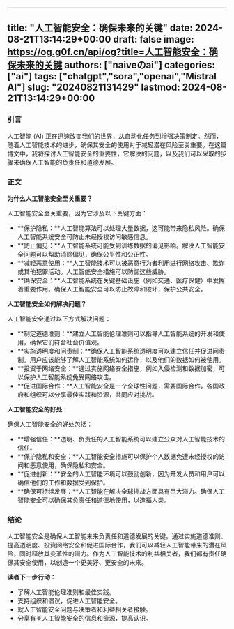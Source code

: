 
---
title: "人工智能安全：确保未来的关键"
date: 2024-08-21T13:14:29+00:00
draft: false
image: https://og.g0f.cn/api/og?title=人工智能安全：确保未来的关键
authors: ["naiveのai"]
categories: ["ai"]
tags: ["chatgpt","sora","openai","Mistral AI"]
slug: "20240821131429"
lastmod: 2024-08-21T13:14:29+00:00
---
### 引言

人工智能 (AI) 正在迅速改变我们的世界，从自动化任务到增强决策制定。然而，随着人工智能技术的进步，确保其安全的使用对于减轻潜在风险至关重要。在这篇博文中，我将探讨人工智能安全的重要性，它解决的问题，以及我们可以采取的步骤来确保人工智能的负责任和道德发展。

### 正文

**为什么人工智能安全至关重要？**

人工智能安全至关重要，因为它涉及以下关键方面：

- **保护隐私：**人工智能算法可以处理大量数据，这可能带来隐私风险。确保人工智能系统安全可防止未经授权访问敏感信息。
- **防止偏见：**人工智能系统可能受到训练数据的偏见影响。解决人工智能安全问题可以帮助消除偏见，确保公平性和公正性。
- **减轻恶意使用：**人工智能技术可以被恶意行为者利用进行网络攻击、欺诈或其他犯罪活动。人工智能安全措施可以防御这些威胁。
- **确保安全：**人工智能系统在关键基础设施（例如交通、医疗保健）中发挥着重要作用。确保人工智能安全可以防止故障和破坏，保护公共安全。

**人工智能安全如何解决问题？**

人工智能安全通过以下方式解决问题：

- **制定道德准则：**建立人工智能伦理准则可以指导人工智能系统的开发和使用，确保它们符合社会价值观。
- **实施透明度和问责制：**确保人工智能系统透明度可以建立信任并促进问责制。用户应该能够了解人工智能系统如何运作，以及他们的数据如何被使用。
- **投资于网络安全：**通过实施网络安全措施，例如入侵检测和数据加密，可以保护人工智能系统免受网络攻击。
- **促进国际合作：**人工智能安全是一个全球性问题，需要国际合作。各国政府和组织可以分享最佳实践和资源，共同应对挑战。

**人工智能安全的好处**

确保人工智能安全的好处包括：

- **增强信任：**透明、负责任的人工智能系统可以建立公众对人工智能技术的信任。
- **保护隐私和安全：**人工智能安全措施可以保护个人数据免遭未经授权的访问和恶意使用，确保隐私和安全。
- **促进创新：**安全的人工智能环境可以鼓励创新，因为开发人员和用户可以确信他们的工作和数据受到保护。
- **确保可持续发展：**人工智能在解决全球挑战方面具有巨大潜力。确保人工智能安全可以确保其负责任和道德地使用，以造福人类。

### 结论

人工智能安全是确保人工智能未来负责任和道德发展的关键。通过实施道德准则、提高透明度、投资网络安全和促进国际合作，我们可以减轻人工智能带来的潜在风险，同时释放其变革性的潜力。作为人工智能技术的利益相关者，我们都有责任确保其安全使用，以创造一个更美好、更安全的未来。

**读者下一步行动：**

- 了解人工智能伦理准则和最佳实践。
- 支持组织和倡议，促进人工智能安全。
- 就人工智能安全问题与决策者和利益相关者接触。
- 分享有关人工智能安全的信息和资源，提高认识。